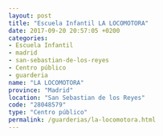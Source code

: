 ```yaml
---
layout: post
title: "Escuela Infantil LA LOCOMOTORA"
date: 2017-09-20 20:57:05 +0200
categories:
- Escuela Infantil
- madrid
- san-sebastian-de-los-reyes
- Centro público
- guarderia
name: "LA LOCOMOTORA"
province: "Madrid"
location: "San Sebastian de los Reyes"
code: "28048579"
type: "Centro público"
permalink: /guarderias/la-locomotora.html
---
```


